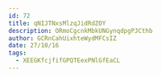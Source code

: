 ```yaml
---
id: 72
title: qNIJTNxsMlzqJidRdZOY
description: ORmoCgcnkMbkUNGynqdpgPJCthb
author: GCRnCahUixhteWydMFCsIZ
date: 27/10/16
tags:
  - XEEGKfcjfifGPQTEexPNlGfEaCL
---
```

